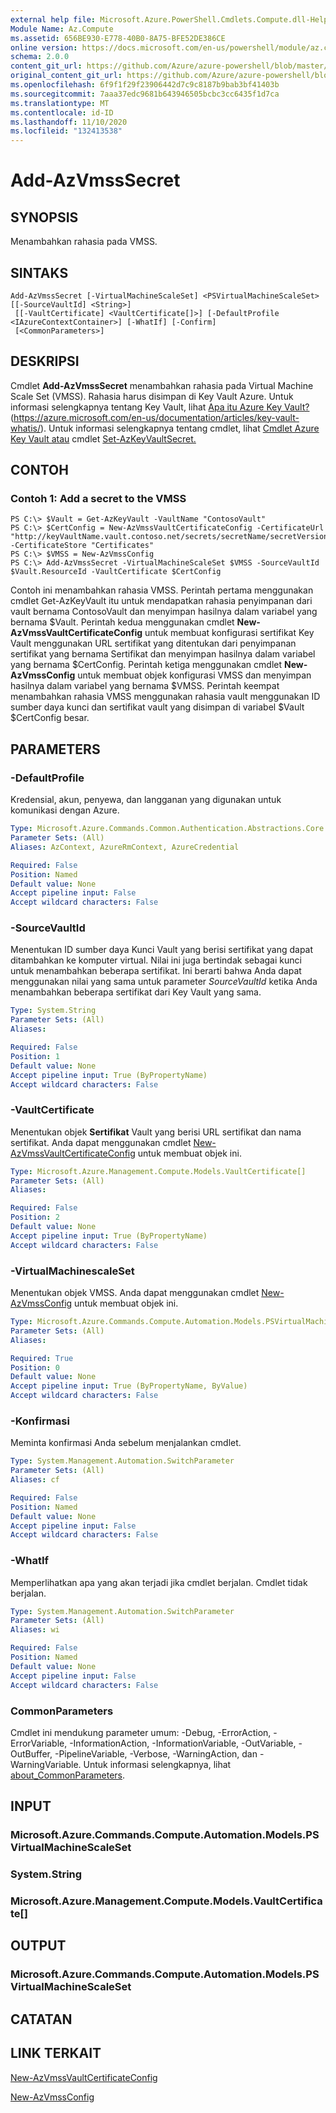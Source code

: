 ```yaml
---
external help file: Microsoft.Azure.PowerShell.Cmdlets.Compute.dll-Help.xml
Module Name: Az.Compute
ms.assetid: 656BE930-E778-40B0-8A75-BFE52DE386CE
online version: https://docs.microsoft.com/en-us/powershell/module/az.compute/add-azvmsssecret
schema: 2.0.0
content_git_url: https://github.com/Azure/azure-powershell/blob/master/src/Compute/Compute/help/Add-AzVmssSecret.md
original_content_git_url: https://github.com/Azure/azure-powershell/blob/master/src/Compute/Compute/help/Add-AzVmssSecret.md
ms.openlocfilehash: 6f9f1f29f23906442d7c9c8187b9bab3bf41403b
ms.sourcegitcommit: 7aaa37edc9681b643946505bcbc3cc6435f1d7ca
ms.translationtype: MT
ms.contentlocale: id-ID
ms.lasthandoff: 11/10/2020
ms.locfileid: "132413538"
---
```

# Add-AzVmssSecret

## SYNOPSIS
Menambahkan rahasia pada VMSS.

## SINTAKS

```
Add-AzVmssSecret [-VirtualMachineScaleSet] <PSVirtualMachineScaleSet> [[-SourceVaultId] <String>]
 [[-VaultCertificate] <VaultCertificate[]>] [-DefaultProfile <IAzureContextContainer>] [-WhatIf] [-Confirm]
 [<CommonParameters>]
```

## DESKRIPSI
Cmdlet **Add-AzVmssSecret** menambahkan rahasia pada Virtual Machine Scale Set (VMSS).
Rahasia harus disimpan di Key Vault Azure.
Untuk informasi selengkapnya tentang Key Vault, lihat [Apa itu Azure Key Vault?](https://azure.microsoft.com/en-us/documentation/articles/key-vault-whatis/) (https://azure.microsoft.com/en-us/documentation/articles/key-vault-whatis/).
Untuk informasi selengkapnya tentang cmdlet, lihat [Cmdlet Azure Key Vault atau](/powershell/module/az.keyvault) cmdlet [Set-AzKeyVaultSecret.](/powershell/module/az.keyvault/set-azkeyvaultsecret)

## CONTOH

### Contoh 1: Add a secret to the VMSS
```
PS C:\> $Vault = Get-AzKeyVault -VaultName "ContosoVault"
PS C:\> $CertConfig = New-AzVmssVaultCertificateConfig -CertificateUrl "http://keyVaultName.vault.contoso.net/secrets/secretName/secretVersion" -CertificateStore "Certificates"
PS C:\> $VMSS = New-AzVmssConfig
PS C:\> Add-AzVmssSecret -VirtualMachineScaleSet $VMSS -SourceVaultId $Vault.ResourceId -VaultCertificate $CertConfig
```

Contoh ini menambahkan rahasia VMSS.
Perintah pertama menggunakan cmdlet Get-AzKeyVault itu untuk mendapatkan rahasia penyimpanan dari vault bernama ContosoVault dan menyimpan hasilnya dalam variabel yang bernama $Vault.
Perintah kedua menggunakan cmdlet **New-AzVmssVaultCertificateConfig** untuk membuat konfigurasi sertifikat Key Vault menggunakan URL sertifikat yang ditentukan dari penyimpanan sertifikat yang bernama Sertifikat dan menyimpan hasilnya dalam variabel yang bernama $CertConfig.
Perintah ketiga menggunakan cmdlet **New-AzVmssConfig** untuk membuat objek konfigurasi VMSS dan menyimpan hasilnya dalam variabel yang bernama $VMSS.
Perintah keempat menambahkan rahasia VMSS menggunakan rahasia vault menggunakan ID sumber daya kunci dan sertifikat vault yang disimpan di variabel $Vault $CertConfig besar.

## PARAMETERS

### -DefaultProfile
Kredensial, akun, penyewa, dan langganan yang digunakan untuk komunikasi dengan Azure.

```yaml
Type: Microsoft.Azure.Commands.Common.Authentication.Abstractions.Core.IAzureContextContainer
Parameter Sets: (All)
Aliases: AzContext, AzureRmContext, AzureCredential

Required: False
Position: Named
Default value: None
Accept pipeline input: False
Accept wildcard characters: False
```

### -SourceVaultId
Menentukan ID sumber daya Kunci Vault yang berisi sertifikat yang dapat ditambahkan ke komputer virtual.
Nilai ini juga bertindak sebagai kunci untuk menambahkan beberapa sertifikat.
Ini berarti bahwa Anda dapat menggunakan nilai yang sama untuk parameter *SourceVaultId* ketika Anda menambahkan beberapa sertifikat dari Key Vault yang sama.

```yaml
Type: System.String
Parameter Sets: (All)
Aliases:

Required: False
Position: 1
Default value: None
Accept pipeline input: True (ByPropertyName)
Accept wildcard characters: False
```

### -VaultCertificate
Menentukan objek **Sertifikat** Vault yang berisi URL sertifikat dan nama sertifikat.
Anda dapat menggunakan cmdlet [New-AzVmssVaultCertificateConfig](./New-AzVmssVaultCertificateConfig.md) untuk membuat objek ini.

```yaml
Type: Microsoft.Azure.Management.Compute.Models.VaultCertificate[]
Parameter Sets: (All)
Aliases:

Required: False
Position: 2
Default value: None
Accept pipeline input: True (ByPropertyName)
Accept wildcard characters: False
```

### -VirtualMachinescaleSet
Menentukan objek VMSS.
Anda dapat menggunakan cmdlet [New-AzVmssConfig](./New-AzVmssConfig.md) untuk membuat objek ini.

```yaml
Type: Microsoft.Azure.Commands.Compute.Automation.Models.PSVirtualMachineScaleSet
Parameter Sets: (All)
Aliases:

Required: True
Position: 0
Default value: None
Accept pipeline input: True (ByPropertyName, ByValue)
Accept wildcard characters: False
```

### -Konfirmasi
Meminta konfirmasi Anda sebelum menjalankan cmdlet.

```yaml
Type: System.Management.Automation.SwitchParameter
Parameter Sets: (All)
Aliases: cf

Required: False
Position: Named
Default value: None
Accept pipeline input: False
Accept wildcard characters: False
```

### -WhatIf
Memperlihatkan apa yang akan terjadi jika cmdlet berjalan. Cmdlet tidak berjalan.

```yaml
Type: System.Management.Automation.SwitchParameter
Parameter Sets: (All)
Aliases: wi

Required: False
Position: Named
Default value: None
Accept pipeline input: False
Accept wildcard characters: False
```

### CommonParameters
Cmdlet ini mendukung parameter umum: -Debug, -ErrorAction, -ErrorVariable, -InformationAction, -InformationVariable, -OutVariable, -OutBuffer, -PipelineVariable, -Verbose, -WarningAction, dan -WarningVariable. Untuk informasi selengkapnya, lihat [about_CommonParameters](http://go.microsoft.com/fwlink/?LinkID=113216).

## INPUT

### Microsoft.Azure.Commands.Compute.Automation.Models.PSVirtualMachineScaleSet

### System.String

### Microsoft.Azure.Management.Compute.Models.VaultCertificate[]

## OUTPUT

### Microsoft.Azure.Commands.Compute.Automation.Models.PSVirtualMachineScaleSet

## CATATAN

## LINK TERKAIT

[New-AzVmssVaultCertificateConfig](./New-AzVmssVaultCertificateConfig.md)

[New-AzVmssConfig](./New-AzVmssConfig.md)
